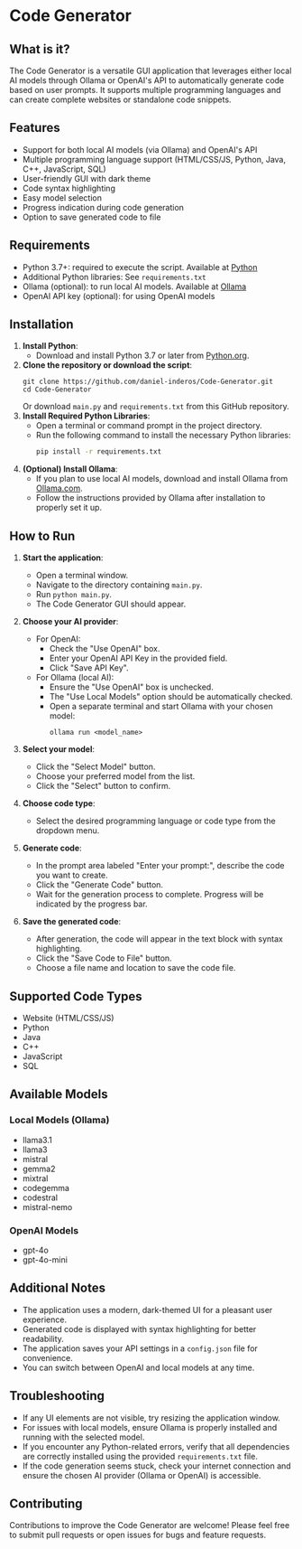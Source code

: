 # Code Generator

## What is it?
The Code Generator is a versatile GUI application that leverages either local AI models through Ollama or OpenAI's API to automatically generate code based on user prompts. It supports multiple programming languages and can create complete websites or standalone code snippets.

## Features
- Support for both local AI models (via Ollama) and OpenAI's API
- Multiple programming language support (HTML/CSS/JS, Python, Java, C++, JavaScript, SQL)
- User-friendly GUI with dark theme
- Code syntax highlighting
- Easy model selection
- Progress indication during code generation
- Option to save generated code to file

## Requirements
- Python 3.7+: required to execute the script. Available at [Python](https://www.python.org)
- Additional Python libraries: See `requirements.txt`
- Ollama (optional): to run local AI models. Available at [Ollama](https://ollama.com)
- OpenAI API key (optional): for using OpenAI models

## Installation
1. **Install Python**: 
   - Download and install Python 3.7 or later from [Python.org](https://www.python.org).
2. **Clone the repository or download the script**:
   ```
   git clone https://github.com/daniel-inderos/Code-Generator.git
   cd Code-Generator
   ```
   Or download `main.py` and `requirements.txt` from this GitHub repository.
3. **Install Required Python Libraries**:
   - Open a terminal or command prompt in the project directory.
   - Run the following command to install the necessary Python libraries:
     ```bash
     pip install -r requirements.txt
     ```
4. **(Optional) Install Ollama**: 
   - If you plan to use local AI models, download and install Ollama from [Ollama.com](https://ollama.com).
   - Follow the instructions provided by Ollama after installation to properly set it up.

## How to Run
1. **Start the application**:
   - Open a terminal window.
   - Navigate to the directory containing `main.py`.
   - Run `python main.py`.
   - The Code Generator GUI should appear.

2. **Choose your AI provider**:
   - For OpenAI:
     - Check the "Use OpenAI" box.
     - Enter your OpenAI API Key in the provided field.
     - Click "Save API Key".
   - For Ollama (local AI):
     - Ensure the "Use OpenAI" box is unchecked.
     - The "Use Local Models" option should be automatically checked.
     - Open a separate terminal and start Ollama with your chosen model:
       ```
       ollama run <model_name>
       ```

3. **Select your model**:
   - Click the "Select Model" button.
   - Choose your preferred model from the list.
   - Click the "Select" button to confirm.

4. **Choose code type**:
   - Select the desired programming language or code type from the dropdown menu.

5. **Generate code**:
   - In the prompt area labeled "Enter your prompt:", describe the code you want to create.
   - Click the "Generate Code" button.
   - Wait for the generation process to complete. Progress will be indicated by the progress bar.

6. **Save the generated code**:
   - After generation, the code will appear in the text block with syntax highlighting.
   - Click the "Save Code to File" button.
   - Choose a file name and location to save the code file.

## Supported Code Types
- Website (HTML/CSS/JS)
- Python
- Java
- C++
- JavaScript
- SQL

## Available Models
### Local Models (Ollama)
- llama3.1
- llama3
- mistral
- gemma2
- mixtral
- codegemma
- codestral
- mistral-nemo

### OpenAI Models
- gpt-4o
- gpt-4o-mini

## Additional Notes
- The application uses a modern, dark-themed UI for a pleasant user experience.
- Generated code is displayed with syntax highlighting for better readability.
- The application saves your API settings in a `config.json` file for convenience.
- You can switch between OpenAI and local models at any time.

## Troubleshooting
- If any UI elements are not visible, try resizing the application window.
- For issues with local models, ensure Ollama is properly installed and running with the selected model.
- If you encounter any Python-related errors, verify that all dependencies are correctly installed using the provided `requirements.txt` file.
- If the code generation seems stuck, check your internet connection and ensure the chosen AI provider (Ollama or OpenAI) is accessible.

## Contributing
Contributions to improve the Code Generator are welcome! Please feel free to submit pull requests or open issues for bugs and feature requests.
